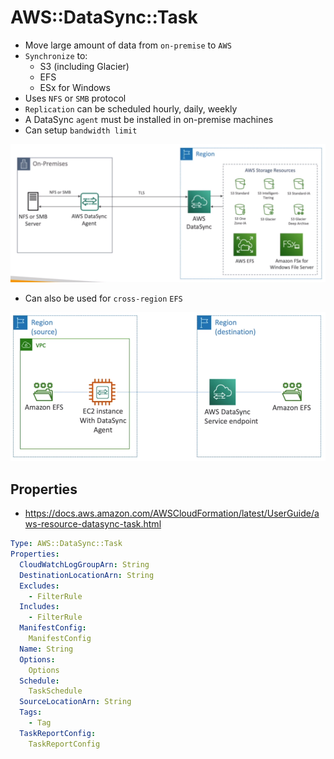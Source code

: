 # AWS::DataSync::Task

- Move large amount of data from `on-premise` to `AWS`
- `Synchronize` to:
  - S3 (including Glacier)
  - EFS
  - ESx for Windows
- Uses `NFS` or `SMB` protocol
- `Replication` can be scheduled hourly, daily, weekly
- A DataSync `agent` must be installed in on-premise machines
- Can setup `bandwidth limit`

![DataSync](.images/datasync.png)

- Can also be used for `cross-region` `EFS`

![DataSync EFS](.images/datasync-efs.png)

## Properties

- <https://docs.aws.amazon.com/AWSCloudFormation/latest/UserGuide/aws-resource-datasync-task.html>

```yaml
Type: AWS::DataSync::Task
Properties:
  CloudWatchLogGroupArn: String
  DestinationLocationArn: String
  Excludes:
    - FilterRule
  Includes:
    - FilterRule
  ManifestConfig:
    ManifestConfig
  Name: String
  Options:
    Options
  Schedule:
    TaskSchedule
  SourceLocationArn: String
  Tags:
    - Tag
  TaskReportConfig:
    TaskReportConfig
```
